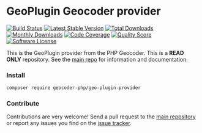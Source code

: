# GeoPlugin Geocoder provider
[![Build Status](https://travis-ci.org/geocoder-php/geo-plugin-provider.svg?branch=master)](http://travis-ci.org/geocoder-php/geo-plugin-provider)
[![Latest Stable Version](https://poser.pugx.org/geocoder-php/geo-plugin-provider/v/stable)](https://packagist.org/packages/geocoder-php/geo-plugin-provider)
[![Total Downloads](https://poser.pugx.org/geocoder-php/geo-plugin-provider/downloads)](https://packagist.org/packages/geocoder-php/geo-plugin-provider)
[![Monthly Downloads](https://poser.pugx.org/geocoder-php/geo-plugin-provider/d/monthly.png)](https://packagist.org/packages/geocoder-php/geo-plugin-provider)
[![Code Coverage](https://img.shields.io/scrutinizer/coverage/g/geocoder-php/geo-plugin-provider.svg?style=flat-square)](https://scrutinizer-ci.com/g/geocoder-php/geo-plugin-provider)
[![Quality Score](https://img.shields.io/scrutinizer/g/geocoder-php/geo-plugin-provider.svg?style=flat-square)](https://scrutinizer-ci.com/g/geocoder-php/geo-plugin-provider)
[![Software License](https://img.shields.io/badge/license-MIT-brightgreen.svg?style=flat-square)](LICENSE)

This is the GeoPlugin provider from the PHP Geocoder. This is a **READ ONLY** repository. See the
[main repo](https://github.com/geocoder-php/Geocoder) for information and documentation. 

### Install

```bash
composer require geocoder-php/geo-plugin-provider
```

### Contribute

Contributions are very welcome! Send a pull request to the [main repository](https://github.com/geocoder-php/Geocoder) or 
report any issues you find on the [issue tracker](https://github.com/geocoder-php/Geocoder/issues).
